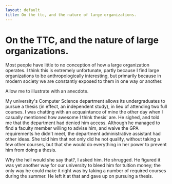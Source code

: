 ```yaml
---
layout: default
title: On the ttc, and the nature of large organizations.
---
```


<h1>On the TTC, and the nature of large organizations.</h1>

Most people have little to no conception of how a large organization operates. I think this is extremely unfortunate, partly because I find large organizations to be anthropologically interesting, but primarily because in modern society we are constantly exposed to them in one way or another.

Allow me to illustrate with an anecdote.

My university's Computer Science department allows its undergraduates to pursue a thesis (in effect, an independent study), in lieu of attending two full courses. I was chatting with an acquaintance of mine the other day when I casually mentioned how awesome I think thesis' are. He sighed, and told me that the department had denied him access. Although he managed to find a faculty member willing to advise him, and waive the GPA requirements he didn't meet, the department administrative assistant had other ideas. She told him that not only did he not qualify, without taking a few other courses, but that she would do everything in her power to prevent him from doing a thesis.

Why the hell would she say that?, I asked him. He shrugged. He figured it was yet another way for our university to bleed him for tuition money; the only way he could make it right was by taking a number of required courses during the summer. He left it at that and gave up on pursuing a thesis.


